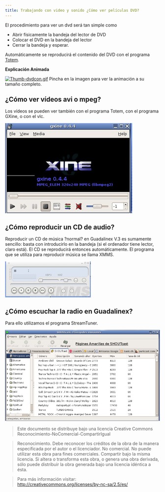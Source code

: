 ```yaml
---
title: Trabajando con video y sonido ¿Cómo ver películas DVD?
---
```


El procedimiento para ver un dvd será tan simple como

* Abrir físicamente la bandeja del lector de DVD
* Colocar el DVD en la bandeja del lector
* Cerrar la bandeja y esperar.

Automáticamente se reproducirá el contenido del DVD con el programa [Totem](http://es.wikipedia.org/wiki/Totem).

**Explicación Animada**

[![Thumb-dvdcon.gif](http://www.guadalinex.org/guadapedia/images/6/6e/Thumb-dvdcon.gif)](http://www.guadalinex.org/guadapedia/images/3/3f/Dvdcon.gif "http://www.guadalinex.org/guadapedia/images/3/3f/Dvdcon.gif")  Pincha en la imagen para ver la animación a su tamaño completo.

## ¿Cómo ver vídeos avi o mpeg?

Los vídeos se pueden ver también con el programa Totem, con el programa GXine, o con el vlc.

![xine](../img/xine.jpg "xine")

## ¿Cómo reproducir un CD de audio?

Reproducir un CD de música ?normal? en Guadalinex V.3 es sumamente sencillo: basta con introducirlo en la bandeja (si el ordenador tiene lector, claro está). El CD se reproducirá entonces automáticamente. El programa que se utiliza para reproducir música se llama XMMS.

![xmms](../img/xmms.jpg "xmms")

## ¿Cómo escuchar la radio en Guadalinex?

Para ello utilizamos el programa StreamTuner.

![radio](../img/radio.jpg "radio")



> Este documento se distribuye bajo una licencia Creative Commons Reconocimiento-NoComercial-CompartirIgual

> Reconocimiento. Debe reconocer los créditos de la obra de la manera especificada por el autor o el licenciador.
> No comercial. No puede utilizar esta obra para fines comerciales.
> Compartir bajo la misma licencia. Si altera o transforma esta obra, o genera una obra derivada, sólo puede distribuir la obra generada bajo una licencia idéntica a ésta.


> Para más información visitar: http://creativecommons.org/licenses/by-nc-sa/2.5/es/